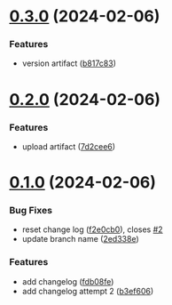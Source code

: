 # [0.3.0](https://github.com/annakirkpatrickSAS/greetings-ci/compare/v0.2.0...v0.3.0) (2024-02-06)


### Features

* version artifact ([b817c83](https://github.com/annakirkpatrickSAS/greetings-ci/commit/b817c834c0246292b6a7d0162ec68fcbc5226e22))



# [0.2.0](https://github.com/annakirkpatrickSAS/greetings-ci/compare/v0.1.0...v0.2.0) (2024-02-06)


### Features

* upload artifact ([7d2cee6](https://github.com/annakirkpatrickSAS/greetings-ci/commit/7d2cee650a65459627896e14ac8191b59fdfd3dc))



# [0.1.0](https://github.com/annakirkpatrickSAS/greetings-ci/compare/fdb08fe1e32e7501f759a9912244235aee4805b5...v0.1.0) (2024-02-06)


### Bug Fixes

* reset change log ([f2e0cb0](https://github.com/annakirkpatrickSAS/greetings-ci/commit/f2e0cb00eb5532941bec8d2961447433d61378cf)), closes [#2](https://github.com/annakirkpatrickSAS/greetings-ci/issues/2)
* update branch name ([2ed338e](https://github.com/annakirkpatrickSAS/greetings-ci/commit/2ed338eda6a613431ceeb885da6b2036b33dd2e4))


### Features

*  add changelog ([fdb08fe](https://github.com/annakirkpatrickSAS/greetings-ci/commit/fdb08fe1e32e7501f759a9912244235aee4805b5))
* add changelog attempt 2 ([b3ef606](https://github.com/annakirkpatrickSAS/greetings-ci/commit/b3ef60628e5a2323067ea3c43797eda637b4bb74))



